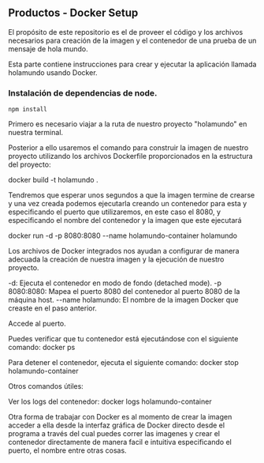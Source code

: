 ## Productos - Docker Setup 

El propósito de este repositorio es el de proveer el código y los archivos necesarios para creación de la imagen y el contenedor de una prueba de un mensaje de hola mundo. 


Esta parte contiene instrucciones para crear y ejecutar la aplicación llamada holamundo usando Docker.

### Instalación de dependencias de node.
```
npm install
```


Primero es necesario viajar a la ruta de nuestro proyecto "holamundo" en nuestra terminal. 

Posterior a ello usaremos el comando para construir la imagen de nuestro proyecto utilizando los archivos Dockerfile proporcionados en la estructura del proyecto: 

docker build -t holamundo .

Tendremos que esperar unos segundos a que la imagen termine de crearse y una vez creada podemos ejecutarla creando un contenedor para esta y especificando el puerto que utilizaremos, en este caso el 8080, y especificando el nombre del contenedor y la imagen que este ejecutará

docker run -d -p 8080:8080 --name holamundo-container holamundo

Los archivos de Docker integrados nos ayudan a configurar de manera adecuada la creación de nuestra imagen y la ejecución de nuestro proyecto.

-d: Ejecuta el contenedor en modo de fondo (detached mode).
-p 8080:8080: Mapea el puerto 8080 del contenedor al puerto 8080 de la máquina host.
--name 
holamundo: El nombre de la imagen Docker que creaste en el paso anterior.

Accede al puerto. 

Puedes verificar que tu contenedor está ejecutándose con el siguiente comando:
docker ps

Para detener el contenedor, ejecuta el siguiente comando:
docker stop holamundo-container

Otros comandos útiles:

Ver los logs del contenedor:
docker logs holamundo-container

Otra forma de trabajar con Docker es al momento de crear la imagen acceder a ella desde la interfaz gráfica de Docker directo desde el programa a través del cual puedes correr las imagenes y crear el contenedor directamente de manera facil e intuitiva especificando el puerto, el nombre entre otras cosas. 








